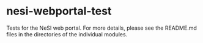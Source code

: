 nesi-webportal-test
===================

Tests for the NeSI web portal.
For more details, please see the README.md files in the directories of the individual modules.

